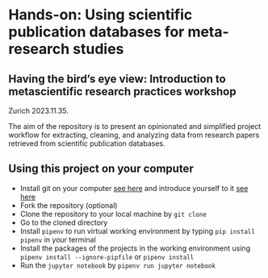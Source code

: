 # Hands-on: Using scientific publication databases for meta-research studies
## Having the bird’s eye view: Introduction to metascientific research practices workshop
Zurich 2023.11.35.

The aim of the repository is to present an opinionated and simplified project workflow for extracting, cleaning, and analyzing data from research papers retrieved from scientific publication databases.

## Using this project on your computer
* Install git on your computer [see here](https://git-scm.com/book/en/v2/Getting-Started-Installing-Git) and introduce yourself to it [see here](https://docs.github.com/en/get-started/getting-started-with-git/setting-your-username-in-git)
* Fork the repository (optional)
* Clone the repository to your local machine by `git clone`
* Go to the cloned directory
* Install `pipenv` to run virtual working environment by typing `pip install pipenv` in your terminal
* Install the packages of the projects in the working environment using `pipenv install --ignore-pipfile` or `pipenv install`
* Run the `jupyter notebook` by `pipenv run jupyter notebook`
